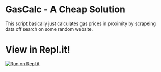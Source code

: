 # GasCalc - A Cheap Solution
This script basically just calculates gas prices in proximity by scrapeing data off search on some random website.
# View in Repl.it!
[![Run on Repl.it](https://repl.it/badge/github/Nels2/GasCalc)](https://repl.it/github/Nels2/GasCalc)